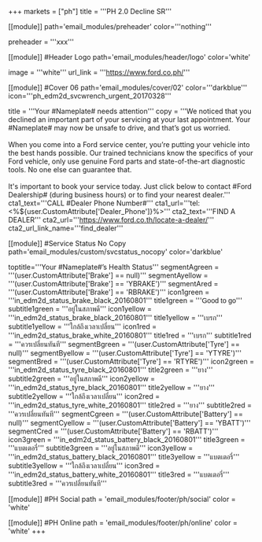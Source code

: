 +++
markets = ["ph"]
title = '''PH 2.0 Decline SR'''


[[module]]
path='email_modules/preheader'
color='''nothing'''

preheader = '''xxx'''

[[module]] #Header Logo
path='email_modules/header/logo'
color='white'

  image = '''white'''
  url_link = '''https://www.ford.co.ph/'''

[[module]] #Cover 06
path='email_modules/cover/02'
color='''darkblue'''
icon='''ph_edm2d_svcwrench_urgent_20170328'''

title = '''Your #Nameplate# needs attention'''
copy = '''We noticed that you declined an important part of your servicing at your last appointment. Your #Nameplate# may now be unsafe to drive, and that’s got us worried.<br /><br />When you come into a Ford service center, you’re putting your vehicle into the best hands possible. Our trained technicians know the specifics of your Ford vehicle, only use genuine Ford parts and state-of-the-art diagnostic tools. No one else can guarantee that.<br /><br />It's important to book your service today. Just click below to contact #Ford Dealership# (during business hours) or to find your nearest dealer.'''
cta1_text='''CALL #Dealer Phone Number#'''
cta1_url='''tel:<%${user.CustomAttribute['Dealer_Phone']}%>'''
cta2_text='''FIND A DEALER'''
cta2_url='''https://www.ford.co.th/locate-a-dealer/'''
cta2_url_link_name='''find_dealer'''

[[module]] #Service Status No Copy
path='email_modules/custom/svcstatus_nocopy'
color='darkblue'
      
toptitle='''Your #Nameplate#’s Health Status'''
  segmentAgreen = '''(user.CustomAttribute['Brake'] == null)'''
  segmentAyellow = '''(user.CustomAttribute['Brake'] == 'YBRAKE')'''
  segmentAred = '''(user.CustomAttribute['Brake'] == 'RBRAKE')'''
    icon1green = '''in_edm2d_status_brake_black_20160801'''
    title1green = '''<span style="font-family:Tahoma, Verdana, Sans-serif">Good to go</span>'''
    subtitle1green = '''<span style="font-family:Tahoma, Verdana, Sans-serif">อยู่ในสภาพดี</span>'''
    icon1yellow = '''in_edm2d_status_brake_black_20160801'''
    title1yellow = '''<span style="font-family:Tahoma, Verdana, Sans-serif">เบรก</span>'''
    subtitle1yellow = '''<span style="font-family:Tahoma, Verdana, Sans-serif">ใกล้ถึงเวลาเปลี่ยน</span>'''
    icon1red = '''in_edm2d_status_brake_white_20160801'''
    title1red = '''<span style="font-family:Tahoma, Verdana, Sans-serif">เบรก</span>'''
    subtitle1red = '''<span style="font-family:Tahoma, Verdana, Sans-serif">ควรเปลี่ยนทันที</span>'''
  segmentBgreen = '''(user.CustomAttribute['Tyre'] == null)'''
  segmentByellow = '''(user.CustomAttribute['Tyre'] == 'YTYRE')'''
  segmentBred = '''(user.CustomAttribute['Tyre'] == 'RTYRE')'''
    icon2green = '''in_edm2d_status_tyre_black_20160801'''
    title2green = '''<span style="font-family:Tahoma, Verdana, Sans-serif">ยาง</span>'''
    subtitle2green = '''<span style="font-family:Tahoma, Verdana, Sans-serif">อยู่ในสภาพดี</span>'''
    icon2yellow = '''in_edm2d_status_tyre_black_20160801'''
    title2yellow = '''<span style="font-family:Tahoma, Verdana, Sans-serif">ยาง</span>'''
    subtitle2yellow = '''<span style="font-family:Tahoma, Verdana, Sans-serif">ใกล้ถึงเวลาเปลี่ยน</span>'''
    icon2red = '''in_edm2d_status_tyre_white_20160801'''
    title2red = '''<span style="font-family:Tahoma, Verdana, Sans-serif">ยาง</span>'''
    subtitle2red = '''<span style="font-family:Tahoma, Verdana, Sans-serif">ควรเปลี่ยนทันที</span>'''
  segmentCgreen = '''(user.CustomAttribute['Battery'] == null)'''
  segmentCyellow = '''(user.CustomAttribute['Battery'] == 'YBATT')'''
  segmentCred = '''(user.CustomAttribute['Battery'] == 'RBATT')'''
    icon3green = '''in_edm2d_status_battery_black_20160801'''
    title3green = '''<span style="font-family:Tahoma, Verdana, Sans-serif">แบตเตอรี่</span>'''
    subtitle3green = '''<span style="font-family:Tahoma, Verdana, Sans-serif">อยู่ในสภาพดี</span>'''
    icon3yellow = '''in_edm2d_status_battery_black_20160801'''
    title3yellow = '''<span style="font-family:Tahoma, Verdana, Sans-serif">แบตเตอรี่</span>'''
    subtitle3yellow = '''<span style="font-family:Tahoma, Verdana, Sans-serif">ใกล้ถึงเวลาเปลี่ยน</span>'''
    icon3red = '''in_edm2d_status_battery_white_20160801'''
    title3red = '''<span style="font-family:Tahoma, Verdana, Sans-serif">แบตเตอรี่</span>'''
    subtitle3red = '''<span style="font-family:Tahoma, Verdana, Sans-serif">ควรเปลี่ยนทันที</span>'''

[[module]] #PH Social
path = 'email_modules/footer/ph/social'
color = 'white'

[[module]] #PH Online
path = 'email_modules/footer/ph/online'
color = 'white'
+++